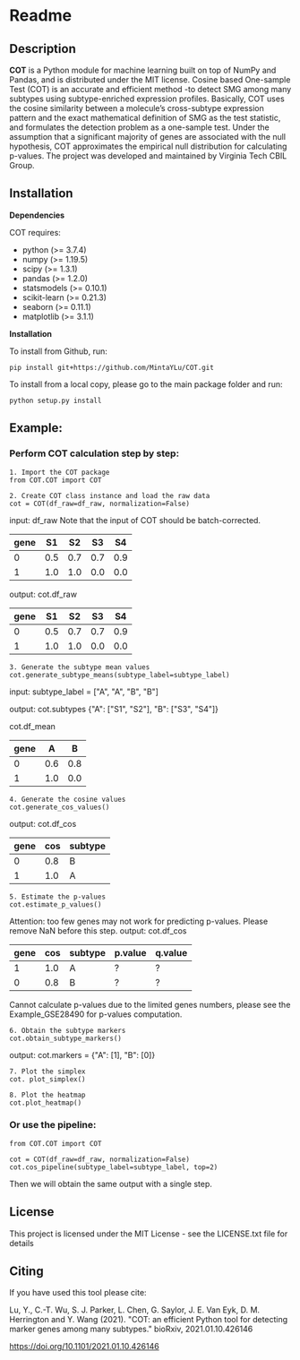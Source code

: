 # Readme

## **Description**

**COT** is a Python module for machine learning built on top of NumPy and Pandas, and is distributed under the MIT license. Cosine based One-sample Test (COT) is an accurate and efficient method -to detect SMG among many subtypes using subtype-enriched expression profiles. Basically, COT uses the cosine similarity between a molecule’s cross-subtype expression pattern and the exact mathematical definition of SMG as the test statistic, and formulates the detection problem as a one-sample test. Under the assumption that a significant majority of genes are associated with the null hypothesis, COT approximates the empirical null distribution for calculating p-values. The project was developed and maintained by Virginia Tech CBIL Group.


## **Installation**

**Dependencies**

COT requires:

- python (>= 3.7.4)
- numpy (>= 1.19.5)
- scipy (>= 1.3.1)
- pandas (>= 1.2.0)
- statsmodels (>= 0.10.1)
- scikit-learn (>= 0.21.3)
- seaborn (>= 0.11.1)
- matplotlib (>= 3.1.1)

**Installation**

To install from Github, run:

    pip install git+https://github.com/MintaYLu/COT.git

To install from a local copy, please go to the main package folder and run:

    python setup.py install

## Example:
### Perform COT calculation step by step:
    1. Import the COT package
    from COT.COT import COT
    
    2. Create COT class instance and load the raw data
    cot = COT(df_raw=df_raw, normalization=False)

input:
df_raw
Note that the input of COT should be batch-corrected.

| gene | S1  | S2  | S3  | S4  |
| ---- | --- | --- | --- | --- |
| 0    | 0.5 | 0.7 | 0.7 | 0.9 |
| 1    | 1.0 | 1.0 | 0.0 | 0.0 |

output:
cot.df_raw

| gene | S1  | S2  | S3  | S4  |
| ---- | --- | --- | --- | --- |
| 0    | 0.5 | 0.7 | 0.7 | 0.9 |
| 1    | 1.0 | 1.0 | 0.0 | 0.0 |

    3. Generate the subtype mean values
    cot.generate_subtype_means(subtype_label=subtype_label)

input:
subtype_label = ["A", "A", "B", "B"]

output:
cot.subtypes {"A": ["S1", "S2"], "B": ["S3", "S4"]}

cot.df_mean

| gene | A   | B   |
| ---- | --- | --- |
| 0    | 0.6 | 0.8 |
| 1    | 1.0 | 0.0 |

    4. Generate the cosine values
    cot.generate_cos_values()

output:
cot.df_cos

| gene | cos | subtype |
| ---- | --- | ------- |
| 0    | 0.8 | B       |
| 1    | 1.0 | A       |

    5. Estimate the p-values
    cot.estimate_p_values()
Attention: too few genes may not work for predicting p-values. Please remove NaN before this step.
output:
cot.df_cos

| gene | cos | subtype | p.value | q.value |
| ---- | --- | ------- |---------|---------|
| 1    | 1.0 | A       | ?       | ?       |
| 0    | 0.8 | B       | ?       | ?       |

Cannot calculate p-values due to the limited genes numbers, please see the Example_GSE28490 for p-values computation.

    6. Obtain the subtype markers
    cot.obtain_subtype_markers()

output:
cot.markers = {"A": [1], "B": [0]}

    7. Plot the simplex
    cot. plot_simplex()

    8. Plot the heatmap
    cot.plot_heatmap()

### Or use the pipeline:
    from COT.COT import COT
    
    cot = COT(df_raw=df_raw, normalization=False)
    cot.cos_pipeline(subtype_label=subtype_label, top=2)

Then we will obtain the same output with a single step.


## **License**
This project is licensed under the MIT License - see the LICENSE.txt file for details

## **Citing**
If you have used this tool please cite:

Lu, Y., C.-T. Wu, S. J. Parker, L. Chen, G. Saylor, J. E. Van Eyk, D. M. Herrington and Y. Wang (2021). "COT: an efficient Python tool for detecting marker genes among many subtypes." bioRxiv, 2021.01.10.426146

https://doi.org/10.1101/2021.01.10.426146
